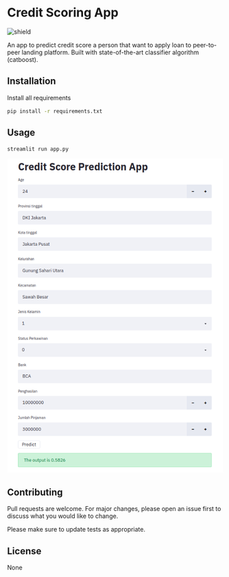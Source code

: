 # Credit Scoring App
![shield](https://img.shields.io/badge/Property%20of-Creditable-red)

An app to predict credit score a person that want to apply loan to peer-to-peer landing platform. Built with state-of-the-art classifier algorithm (catboost).

## Installation

Install all requirements

```bash
pip install -r requirements.txt
```

## Usage

```bash
streamlit run app.py
```
![ss](https://github.com/bhaskoro-muthohar/Credit-Scoring-App/blob/master/Creditable.png)

## Contributing
Pull requests are welcome. For major changes, please open an issue first to discuss what you would like to change.

Please make sure to update tests as appropriate.

## License
None